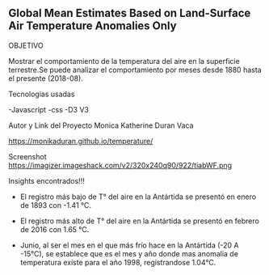 ## Global Mean Estimates Based on Land-Surface Air Temperature Anomalies Only

OBJETIVO

Mostrar el comportamiento de la temperatura del aire en la superficie terrestre.Se puede analizar el comportamiento por meses desde 1880 hasta el presente (2018-08).

Tecnologias usadas

-Javascript
-css
-D3 V3

Autor y Link del Proyecto
Monica Katherine Duran Vaca

https://monikaduran.github.io/temperature/


Screenshot
https://imagizer.imageshack.com/v2/320x240q90/922/tiabWF.png


Insights encontrados!!!

- El registro más bajo de T° del aire en la Antártida se presentó en enero de 1893 con -1.41 °C.

- El registro más alto de T° del aire en la Antártida se presentó en febrero de 2016 con 1.65 °C.

- Junio, al ser el mes en el que más frío hace en la Antártida (-20 A -15°C), se establece que es el mes y año donde mas anomalia de temperatura existe para el año 1998, registrandose 1.04°C. 



